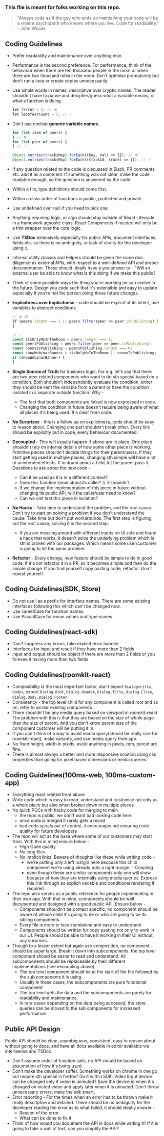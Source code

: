 ### This file is meant for folks working on this repo.

> "Always code as if the guy who ends up maintaining your code will be a violent psychopath who knows where you live.
> Code for readability." - John Woods

## Coding Guidelines

- Prefer readability and maintenance over anything else.
- Performance is the second preference. For performance, think of the behaviour when there
  are ten thousand people in the room or when there are two thousand
  roles in the room. Don't optimise prematurely but don't run a loop or create copies
  unnecessarily.
- Use whole words in names, descriptive over cryptic names.
  The reader shouldn't have to pause and decipher/guess what a variable means,
  or what a function is doing.
  ```ts
  let lYrCnt = 5; // ❌
  let leapYearCount = 5; // ✅
  ```
- Don't use unclear **generic variable names**.

  ```ts
  for (let item of peers) {
  } // ❌
  for (let peer of peers) {
  } // ✅

  Object.entries(tracksMap).forEach((key, val) => {}); // ❌
  Object.entries(tracksMap).forEach((trackId, track) => {}); // ✅
  ```

- If any question related to the code is discussed in Slack, PR comments
  etc. add it as a comment. If something was not clear, make the code readable enough, so the question
  is answered by the code.
- Within a file, type definitions should come first.
- Within a class order of functions is public, protected and private.
- Use undefined over null if you need to pick one.
- Anything requiring logic, or algo should stay outside of React Lifecycle
  in a framework agnostic class. React Components if needed will only be a thin
  wrapper over the core logic.
- Use **TSDoc** extensively especially for public APIs, document interfaces, fields
  etc. so there is no ambiguity, or lack of clarity for the developer using it.
- Internal utility classes and helpers should be given the same due diligence as
  external APIs, with respect to a well-defined API and proper documentation. These
  should ideally have a yes answer to - "Will an external user be able to know
  what is this doing if we make this public?
- Think of some possible ways the thing you're working on can evolve in the future.
  Design you code such that it's extensible and easy to update especially if you're not the person
  doing those future changes.
- **Explicitness over Implicitness** - code should be explicit of its intent,
  use variables to abstract conditions.

  ```ts
  // ❌ 😢
  if (peers.length === 1 || peers.filter(peer => peer.isPublishing).length === 0) {
  }

  // ✅
  const itsOnlyMeInTheRoom = peers.length === 1;
  const peersPublishing = peers.filter(peer => peer.isPublishing);
  const nooneIsPublishing = peersPublishing.length === 0;
  const showWebinarBanner = itsOnlyMeInTheRoom || nooneIsPublishing;
  if (showWebinarBanner) {
  }
  ```

- **Single Source of Truth** for business logic. For e.g. let's say that
  there are two peer related components who want to do sth special based on
  a condition. Both shouldn't independently evaluate the condition, either
  they should be sent the variable from a parent or have the condition isolated
  in a separate outside function. Why -
  - The fact that both components are linked is now expressed in code.
  - Changing the condition in future doesn't require being aware of what
    all places it's being used. It's clear from code.
- **No Surprises** - this is a follow up on explicitness, code should be easy
  to reason about. Changing one part shouldn't break other. Every link should be
  explicitly put in code, every behaviour documented.
- **Decoupled** - This will usually happen if above are in place. One piece shouldn't
  rely on internal details of how some other piece is working. Primitive
  pieces shouldn't decide things for their parent/users. If they start getting used in
  multiple places, changing sth simple will have a lot of unintended effects. If in
  doubt about a field, let the parent pass it. Questions to ask about the new code -
  - Can it be used as it is in a different context?
  - Does this function know about its caller? // it shouldn't
  - If we change the implementation of this piece in future without changing
    its public API, will the caller/user need to know?
  - Can we unit test this piece in isolation?
- **No Hacks** - Take time to understand the problem, and the root cause. Don't try
  to start on solving a problem if you don't understand the cause. Take time but don't
  put workarounds. The first step is figuring out the root cause, solving it is the second
  step.
  - If you are messing around with different inputs on UI side and found a
    hack that works, it doesn't solve the underlying problem which is sth is
    broken with our packages. Which means some user/customer is going to hit the same
    problem.
- **Refactor** - Every change, new feature should be simple to do in good code. If it's
  not refactor it in a PR, so it becomes simple and then do the simple change. If you
  find yourself copy pasting code, refactor. Don't repeat yourself.

## Coding Guidelines(SDK, Store)

- Do not use I as a prefix for interface names. There are some existing
  interfaces following this which can't be changed now.
- Use camelCase for function names.
- Use PascalCase for enum values and type names.

## Coding Guidelines(react-sdk)

- Don't suppress any errors, take explicit error handler
- Interfaces for input and result if they have more than 2 fields
- input and output should be object if there are more than 2 fields
  or you foresee it having more than two fields

## Coding Guidelines(roomkit-react)

- Composibility is the most important factor, don't export `Dialog<title, body>`,
  export `Dialog.Root`, `Dialog.Header`, `Dialog.Title`, `Dialog.Close`, `Dialog.Body`,
  `Dialog.Footer`.
- Consistency - the top level child for any component is called root and
  so on, refer to similar existing components.
- There shouldn't be any media query based on viewport in roomkit-react. The problem with this is that they are based on the
  size of whole page than the size of parent. And you don't know parent size of the component customer will
  be putting it in.
- If you can't think of a way to avoid media query(should be really rare for roomkit-react), make
  variants, and use media query from app.
- No fixed height, width in pixels, avoid anything in pixels, rem, percet are fine.
- There is almost always a better and more responsive solution using
  css properties than going for pixel based dimensions or media queries.

## Coding Guidelines(100ms-web, 100ms-custom-app)

- Everything react related from above
- Write code which is easy to read, understand and customise not only as a whole
  piece but also when broken down in multiple pieces
- No quick POCs with hacky code for merging to main
  - the repo is public, we don't want bad looking code here
  - once code is merged it rarely gets a revisit
  - bad code spirals out of control, it encourages not ensuring code quality for future developers
- The repo will act as the base where some of our customers may start from.
  With this in mind ensure below -
  - High Code quality
  - No long files
  - No implicit links. Beware of thoughts like these while writing code -
    - we're putting only a left margin here because this
      child component we're using already puts a right margin. - Coupling
    - even though these are similar components only one will show because of how they
      are internally using media queries. Express this link through an explicit
      variable and conditional rendering if required.
- The repo also serves as a public reference for
  people implementing in their own app. With that in mind, components
  should be well documented and designed with a good public API. Ensure below -
  - Components shouldn't be context specific, no component should be aware of
    whose child it's going to be or who are going to be its sibling components.
  - Every file is more or less standalone and easy to understand
  - Components should be written for copy pasting not only to work in our UI. People
    should be able to have it working in their UI without any surprises.
- Though to a lesser extent but again use composition, no component should be
  super large. Break it down into subcomponents, the top level component
  should be easier to read and understand. All subcomponents should be replaceable
  by their different implementations.(see decoupling above).
  - The top level component should be at the start of the file followed by
    the sub components it is using.
  - Usually in these cases, the subcomponents are pure functional component
  - The top level gets the data and the subcomponents are purely for readability
    and maintenance.
  - In rare cases depending on the data being accessed, the store queries
    can be moved to the sub components for increased performance.

## Public API Design

Public API should be clear,
unambiguous, consistent, easy to reason about without going to docs, and have
all docs available in editor available via intellisense and TSDoc.

- Don't assume order of function calls, no API should be based on assumption of how
  it's being used.
- Don't make the developer suffer. Something works on chrome in one go but require
  sth special in firefox? Do it within SDK. Video Input device can be changed
  only if video is unmuted? Save the device id when it's changed on muted video
  and apply later when it is unmuted. Don't throw unnecessary errors, make the sdk
  smart.
- Error reporting - For the times when an error has to be thrown make it really
  descriptive and detailed. There should be no ambiguity for the developer reading
  the error as to what failed, it should ideally answer -
  - Reason of the error
  - What can be done to fix it
- Think of how would you document the API in docs while writing it? If it
  is going to take a wall of text, can you simplify the API?
